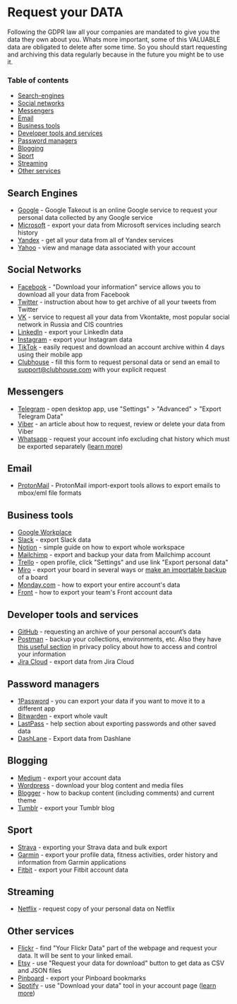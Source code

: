 # Request your DATA
Following the GDPR law all your companies are mandated to give you the data they own about you. Whats more important, some of this VALUABLE data are obligated to delete after some time. So you should start requesting and archiving this data regularly because in the future you might be to use it.


### Table of contents

* [Search-engines](#search-engines)
* [Social networks](#social-networks)
* [Messengers](#messengers)
* [Email](#email)
* [Business tools](#business-tools)
* [Developer tools and services](#developer-tools-and-services)
* [Password managers](#password-managers)
* [Blogging](#blogging)
* [Sport](#sport)
* [Streaming](#streaming)
* [Other services](#other-services)

## Search Engines

* [Google](https://takeout.google.com) - Google Takeout is an online Google service to request your personal data collected by any Google service
* [Microsoft](https://account.microsoft.com/privacy/activity-history?view=voice) - export your data from Microsoft services including search history
* [Yandex](https://passport.yandex.ru/profile/data) - get all your data from all of Yandex services
* [Yahoo](https://help.yahoo.com/kb/find-download-data-sln28671.html) - view and manage data associated with your account

## Social Networks

* [Facebook](https://www.facebook.com/dyi/) - "Download your information" service allows you to download all your data from Facebook
* [Twitter](https://twitter.com/settings/download_your_data) - instruction about how to get archive of all your tweets from Twitter
* [VK](https://vk.com/data_protection) - service to request all your data from Vkontakte, most popular social network in Russia and CIS countries
* [LinkedIn](https://www.linkedin.com/psettings/member-data) - export your LinkedIn data
* [Instagram](https://www.instagram.com/download/request/) - export your Instagram data
* [TikTok](https://support.tiktok.com/en/account-and-privacy/personalized-ads-and-data/requesting-your-data) - easily request and download an account archive within 4 days using their mobile app
* [Clubhouse](https://clubhouseapp.zendesk.com/hc/en-us/requests/new?ticket_form_id=1900000769305) - fill this form to request personal data or send an email to [support@clubhouse.com](mailto:support@clubhouse.com) with your explicit request

## Messengers

* [Telegram](https://telegram.org/blog/export-and-more) - open desktop app, use "Settings" > "Advanced" > "Export Telegram Data"
* [Viber](https://help.viber.com/en/article/request-review-and-delete-your-data-on-viber) - an article about how to request, review or delete your data from Viber
* [Whatsapp](https://faq.whatsapp.com/general/account-and-profile/how-to-request-your-account-information/?lang=en) - request your account info excluding chat history which must be exported separately ([learn more](https://faq.whatsapp.com/android/chats/how-to-save-your-chat-history/?lang=en))

## Email

* [ProtonMail](https://protonmail.com/import-export) - ProtonMail import-export tools allows to export emails to mbox/eml file formats

## Business tools

* [Google Workplace](https://admin.google.com/ac/customertakeout)
* [Slack](https://slack.com/intl/en-fr/help/articles/201658943) - export Slack data 
* [Notion](https://www.notion.so/help/export-your-content#export-your-entire-workspace) - simple guide on how to export whole workspace
* [Mailchimp](https://mailchimp.com/help/export-back-up-data/) - export and backup your data from Mailchimp account
* [Trello](https://trello.com) - open profile, click "Settings" and use link "Export personal data"
* [Miro](https://help.miro.com/hc/en-us/articles/360017572754-How-to-export-your-board) - export your board in several ways or [make an importable backup](https://help.miro.com/hc/en-us/articles/360017572774) of a board
* [Monday.com](https://support.monday.com/hc/en-us/articles/360002543719-How-to-export-your-entire-account-s-data) -  how to export your entire account's data
* [Front](https://help.front.com/t/182vg7/how-to-export-your-teams-front-account-data) - how to export your team's Front account data

## Developer tools and services

* [GitHub](https://docs.github.com/en/get-started/privacy-on-github/requesting-an-archive-of-your-personal-accounts-data) - requesting an archive of your personal account’s data
* [Postman](https://learning.postman.com/docs/getting-started/importing-and-exporting-data/#exporting-postman-data) - backup your collections, environments, etc. Also they have [this useful section](https://www.postman.com/legal/privacy-policy/#how-to-access-and-control-your-information) in privacy policy about how to access and control your information
* [Jira Cloud](https://support.atlassian.com/jira-cloud-administration/docs/export-issues/) - export data from Jira Cloud

## Password managers

* [1Password](https://support.1password.com/export/) - you can export your data if you want to move it to a different app
* [Bitwarden](https://bitwarden.com/help/export-your-data/) - export whole vault
* [LastPass](https://support.logmeininc.com/lastpass/help/export-your-passwords-and-secure-notes-lp040004) - help section about exporting passwords and other saved data
* [DashLane](https://support.dashlane.com/hc/en-us/articles/202625092-Export-data-from-Dashlane) -  Export data from Dashlane

## Blogging

* [Medium](https://help.medium.com/hc/en-us/articles/115004745787-Export-your-account-data) - export your account data
* [Wordpress](https://wordpress.com/support/export/) - download your blog content and media files
* [Blogger](https://support.google.com/blogger/answer/41387?hl=en) - how to backup content (including comments) and current theme
* [Tumblr](https://help.tumblr.com/hc/en-us/articles/360005118894-Export-Your-Blog) - export your Tumblr blog

## Sport

* [Strava](https://support.strava.com/hc/en-us/articles/216918437-Exporting-your-Data-and-Bulk-Export) - exporting your Strava data and bulk export
* [Garmin](https://support.garmin.com/en-US/?faq=q22kMdCbU23NUT2Wmspz16) - export your profile data, fitness activities, order history and information from Garmin applications
* [Fitbit](https://help.fitbit.com/articles/en_US/Help_article/1133.htm) - export your Fitbit account data

## Streaming

* [Netflix](https://www.netflix.com/account/getmyinfo) - request copy of your personal data on Netflix

## Other services

* [Flickr](https://www.flickr.com/account/) - find "Your Flickr Data" part of the webpage and request your data. It will be sent to your linked email.
* [Etsy](https://www.etsy.com/your/account/privacy) - use "Request your data for download" button to get data as CSV and JSON files
* [Pinboard](https://pinboard.in/settings/backup) - export your Pinboard bookmarks
* [Spotify](https://www.spotify.com/account/privacy/) - use "Download your data" tool in your account page ([learn more](https://support.spotify.com/us/article/data-rights-and-privacy-settings/))
